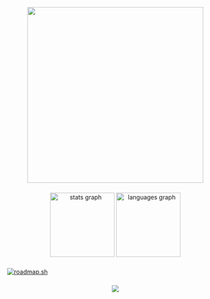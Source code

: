 <div align="center">
  <img height="410" src="https://d3cm515ijfiu6w.cloudfront.net/wp-content/uploads/2020/08/03135242/Sebastian-Vettel-PA.jpg"  />
</div>

###

<div align="center">
  <img src="https://github-readme-stats.vercel.app/api?username=queenshafa&hide_title=false&hide_rank=false&show_icons=true&include_all_commits=true&count_private=true&disable_animations=false&theme=tokyonight&locale=en&hide_border=false&order=1" height="150" alt="stats graph"  />
  <img src="https://github-readme-stats.vercel.app/api/top-langs?username=queenshafa&locale=en&hide_title=false&layout=compact&card_width=320&langs_count=5&theme=tokyonight&hide_border=false&order=2" height="150" alt="languages graph"  />
</div>

###

<a href="https://roadmap.sh"><img src="https://roadmap.sh/card/wide/66a1cd9623c186c28d65325d?variant=dark&roadmaps=frontend" alt="roadmap.sh"/></a>

###

<div align="center">
  <img src="https://profile-counter.glitch.me/queenshafa/count.svg?"  />
</div>

###
